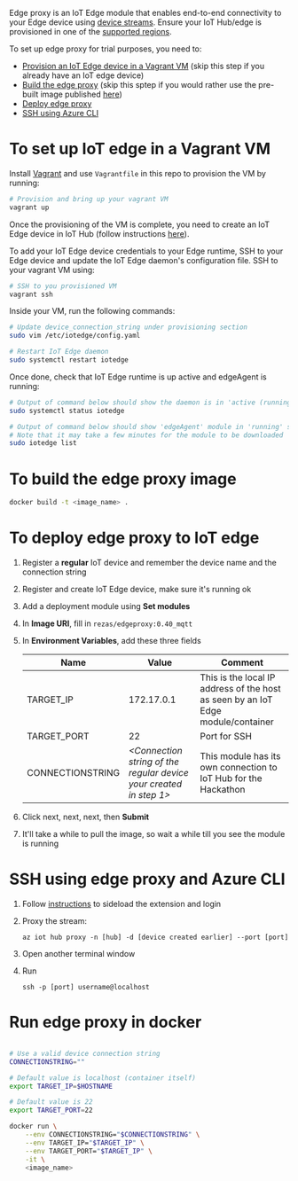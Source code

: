 Edge proxy is an IoT Edge module that enables end-to-end connectivity to your Edge device using [device streams](https://docs.microsoft.com/en-us/azure/iot-hub/iot-hub-device-streams-overview). Ensure your IoT Hub/edge is provisioned in one of the [supported regions](https://docs.microsoft.com/en-us/azure/iot-hub/iot-hub-device-streams-overview#regional-availability).

To set up edge proxy for trial purposes, you need to:
* [Provision an IoT Edge device in a Vagrant VM](#to-set-up-iot-edge-in-a-vagrant-vm) (skip this step if you already have an IoT edge device)
* [Build the edge proxy](#to-build-the-edge-proxy-image) (skip this sptep if you would rather use the pre-built image published [here](https://hub.docker.com/r/rezas/edgeproxy))
* [Deploy edge proxy](#to-deploy-edge-proxy-to-iot-edge)
* [SSH using Azure CLI](#ssh-using-edge-proxy-and-azure-cli)

# To set up IoT edge in a Vagrant VM
Install [Vagrant](https://www.vagrantup.com/intro/getting-started/install.html) and use `Vagrantfile` in this repo to provision the VM by running:
```bash
# Provision and bring up your vagrant VM
vagrant up
```

Once the provisioning of the VM is complete, you need to create an IoT Edge device in IoT Hub (follow instructions [here](https://docs.microsoft.com/en-us/azure/iot-edge/quickstart-linux#register-an-iot-edge-device)).

To add your IoT Edge device credentials to your Edge runtime, SSH to your Edge device and update the IoT Edge daemon's configuration file. SSH to your vagrant VM using:
```bash
# SSH to you provisioned VM
vagrant ssh
```

Inside your VM, run the following commands:
```bash
# Update device_connection_string under provisioning section
sudo vim /etc/iotedge/config.yaml

# Restart IoT Edge daemon
sudo systemctl restart iotedge
```

Once done, check that IoT Edge runtime is up active and edgeAgent is running:
```bash
# Output of command below should show the daemon is in 'active (running)' state
sudo systemctl status iotedge

# Output of command below should show 'edgeAgent' module in 'running' state
# Note that it may take a few minutes for the module to be downloaded
sudo iotedge list
```

# To build the edge proxy image
```bash
docker build -t <image_name> .
```

# To deploy edge proxy to IoT edge

1. Register a **regular** IoT device and remember the device name and the connection string
1. Register and create IoT Edge device, make sure it's running ok
1. Add a deployment module using **Set modules**
1. In **Image URI**, fill in `rezas/edgeproxy:0.40_mqtt`
1. In **Environment Variables**, add these three fields

    | Name | Value | Comment |
    |------------------|----------------------------------------------------------|----------------------------------------------------------------------------------|
    | TARGET_IP | 172.17.0.1 | This is the local IP address of the host as seen by an IoT Edge module/container |
    | TARGET_PORT | 22 | Port for SSH |
    | CONNECTIONSTRING | *<Connection string of the regular device your created in step 1>* | This module has its own connection to IoT Hub for the Hackathon |

1. Click next, next, next, then **Submit**
1. It'll take a while to pull the image, so wait a while till you see the module is running

# SSH using edge proxy and Azure CLI

1. Follow [instructions](https://github.com/rezasherafat/edge-proxy/tree/master/azure-cli-iot-extension) to sideload the extension and login
1. Proxy the stream:

    ```
    az iot hub proxy -n [hub] -d [device created earlier] --port [port]
    ```

1. Open another terminal window
1. Run

    ```
    ssh -p [port] username@localhost
    ```

# Run edge proxy in docker
```bash

# Use a valid device connection string
CONNECTIONSTRING=""

# Default value is localhost (container itself)
export TARGET_IP=$HOSTNAME

# Default value is 22
export TARGET_PORT=22

docker run \
    --env CONNECTIONSTRING="$CONNECTIONSTRING" \
    --env TARGET_IP="$TARGET_IP" \
    --env TARGET_PORT="$TARGET_IP" \
    -it \
    <image_name>
```
